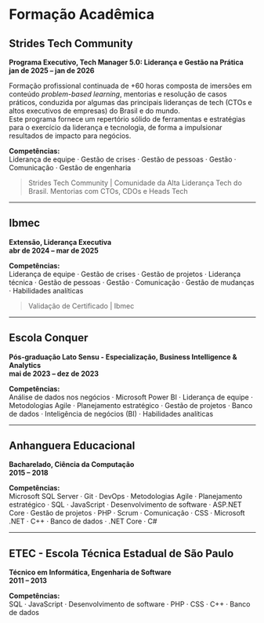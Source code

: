 # Formação Acadêmica

## Strides Tech Community
**Programa Executivo, Tech Manager 5.0: Liderança e Gestão na Prática**  
**jan de 2025 – jan de 2026**

Formação profissional continuada de +60 horas composta de imersões em conteúdo *problem-based learning*, mentorias e resolução de casos práticos, conduzida por algumas das principais lideranças de tech (CTOs e altos executivos de empresas) do Brasil e do mundo.  
Este programa fornece um repertório sólido de ferramentas e estratégias para o exercício da liderança e tecnologia, de forma a impulsionar resultados de impacto para negócios.

**Competências:**  
Liderança de equipe · Gestão de crises · Gestão de pessoas · Gestão · Comunicação · Gestão de engenharia

> Strides Tech Community | Comunidade da Alta Liderança Tech do Brasil. Mentorias com CTOs, CDOs e Heads Tech

---

## Ibmec
**Extensão, Liderança Executiva**  
**abr de 2024 – mar de 2025**

**Competências:**  
Liderança de equipe · Gestão de crises · Gestão de projetos · Liderança técnica · Gestão de pessoas · Gestão · Comunicação · Gestão de mudanças · Habilidades analíticas

> Validação de Certificado | Ibmec

---

## Escola Conquer
**Pós-graduação Lato Sensu - Especialização, Business Intelligence & Analytics**  
**mai de 2023 – dez de 2023**

**Competências:**  
Análise de dados nos negócios · Microsoft Power BI · Liderança de equipe · Metodologias Agile · Planejamento estratégico · Gestão de projetos · Banco de dados · Inteligência de negócios (BI) · Habilidades analíticas

---

## Anhanguera Educacional
**Bacharelado, Ciência da Computação**  
**2015 – 2018**

**Competências:**  
Microsoft SQL Server · Git · DevOps · Metodologias Agile · Planejamento estratégico · SQL · JavaScript · Desenvolvimento de software · ASP.NET Core · Gestão de projetos · PHP · Scrum · Comunicação · CSS · Microsoft .NET · C++ · Banco de dados · .NET Core · C#

---

## ETEC - Escola Técnica Estadual de São Paulo
**Técnico em Informática, Engenharia de Software**  
**2011 – 2013**

**Competências:**  
SQL · JavaScript · Desenvolvimento de software · PHP · CSS · C++ · Banco de dados
